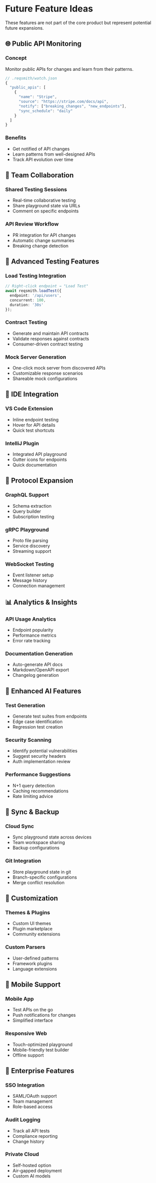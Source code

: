 # Future Feature Ideas

These features are not part of the core product but represent potential future expansions.

## 🌐 Public API Monitoring

### Concept
Monitor public APIs for changes and learn from their patterns.

```javascript
// .reqsmith/watch.json
{
  "public_apis": [
    {
      "name": "Stripe",
      "source": "https://stripe.com/docs/api",
      "notify": ["breaking_changes", "new_endpoints"],
      "sync_schedule": "daily"
    }
  ]
}
```

### Benefits
- Get notified of API changes
- Learn patterns from well-designed APIs
- Track API evolution over time

## 🤝 Team Collaboration

### Shared Testing Sessions
- Real-time collaborative testing
- Share playground state via URLs
- Comment on specific endpoints

### API Review Workflow
- PR integration for API changes
- Automatic change summaries
- Breaking change detection

## 🧪 Advanced Testing Features

### Load Testing Integration
```typescript
// Right-click endpoint → "Load Test"
await reqsmith.loadTest({
  endpoint: '/api/users',
  concurrent: 100,
  duration: '30s'
});
```

### Contract Testing
- Generate and maintain API contracts
- Validate responses against contracts
- Consumer-driven contract testing

### Mock Server Generation
- One-click mock server from discovered APIs
- Customizable response scenarios
- Shareable mock configurations

## 🔌 IDE Integration

### VS Code Extension
- Inline endpoint testing
- Hover for API details
- Quick test shortcuts

### IntelliJ Plugin
- Integrated API playground
- Gutter icons for endpoints
- Quick documentation

## 🚀 Protocol Expansion

### GraphQL Support
- Schema extraction
- Query builder
- Subscription testing

### gRPC Playground
- Proto file parsing
- Service discovery
- Streaming support

### WebSocket Testing
- Event listener setup
- Message history
- Connection management

## 📊 Analytics & Insights

### API Usage Analytics
- Endpoint popularity
- Performance metrics
- Error rate tracking

### Documentation Generation
- Auto-generate API docs
- Markdown/OpenAPI export
- Changelog generation

## 🤖 Enhanced AI Features

### Test Generation
- Generate test suites from endpoints
- Edge case identification
- Regression test creation

### Security Scanning
- Identify potential vulnerabilities
- Suggest security headers
- Auth implementation review

### Performance Suggestions
- N+1 query detection
- Caching recommendations
- Rate limiting advice

## 🔄 Sync & Backup

### Cloud Sync
- Sync playground state across devices
- Team workspace sharing
- Backup configurations

### Git Integration
- Store playground state in git
- Branch-specific configurations
- Merge conflict resolution

## 🎨 Customization

### Themes & Plugins
- Custom UI themes
- Plugin marketplace
- Community extensions

### Custom Parsers
- User-defined patterns
- Framework plugins
- Language extensions

## 📱 Mobile Support

### Mobile App
- Test APIs on the go
- Push notifications for changes
- Simplified interface

### Responsive Web
- Touch-optimized playground
- Mobile-friendly test builder
- Offline support

## 🏢 Enterprise Features

### SSO Integration
- SAML/OAuth support
- Team management
- Role-based access

### Audit Logging
- Track all API tests
- Compliance reporting
- Change history

### Private Cloud
- Self-hosted option
- Air-gapped deployment
- Custom AI models
